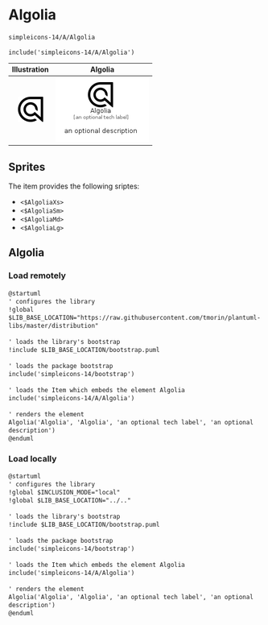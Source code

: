 # Algolia


```text
simpleicons-14/A/Algolia
```

```text
include('simpleicons-14/A/Algolia')
```



| Illustration | Algolia |
| :---: | :---: |
| ![illustration for Illustration](../../simpleicons-14/A/Algolia.png) | ![illustration for Algolia](../../simpleicons-14/A/Algolia.Local.png) |



## Sprites
The item provides the following sriptes:

- `<$AlgoliaXs>`
- `<$AlgoliaSm>`
- `<$AlgoliaMd>`
- `<$AlgoliaLg>`





## Algolia

### Load remotely
```plantuml
@startuml
' configures the library
!global $LIB_BASE_LOCATION="https://raw.githubusercontent.com/tmorin/plantuml-libs/master/distribution"

' loads the library's bootstrap
!include $LIB_BASE_LOCATION/bootstrap.puml

' loads the package bootstrap
include('simpleicons-14/bootstrap')

' loads the Item which embeds the element Algolia
include('simpleicons-14/A/Algolia')

' renders the element
Algolia('Algolia', 'Algolia', 'an optional tech label', 'an optional description')
@enduml
```

### Load locally
```plantuml
@startuml
' configures the library
!global $INCLUSION_MODE="local"
!global $LIB_BASE_LOCATION="../.."

' loads the library's bootstrap
!include $LIB_BASE_LOCATION/bootstrap.puml

' loads the package bootstrap
include('simpleicons-14/bootstrap')

' loads the Item which embeds the element Algolia
include('simpleicons-14/A/Algolia')

' renders the element
Algolia('Algolia', 'Algolia', 'an optional tech label', 'an optional description')
@enduml
```

